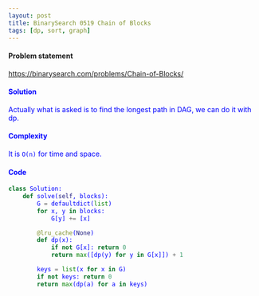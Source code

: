 ```yaml
---
layout: post
title: BinarySearch 0519 Chain of Blocks
tags: [dp, sort, graph]
---
```


#### Problem statement

<a href="https://binarysearch.com/problems/Chain-of-Blocks/"> <font color = blue>https://binarysearch.com/problems/Chain-of-Blocks/

#### Solution
Actually what is asked is to find the longest path in DAG, we can do it with dp.

#### Complexity
It is `O(n)` for time and space.

#### Code
```python
class Solution:
    def solve(self, blocks):
        G = defaultdict(list)
        for x, y in blocks:
            G[y] += [x]

        @lru_cache(None)
        def dp(x):
            if not G[x]: return 0
            return max([dp(y) for y in G[x]]) + 1

        keys = list(x for x in G)
        if not keys: return 0
        return max(dp(a) for a in keys)
```
